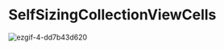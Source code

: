 # SelfSizingCollectionViewCells

![ezgif-4-dd7b43d620](https://user-images.githubusercontent.com/8204242/38065278-5cec4782-32d0-11e8-889c-02f255e47a6f.gif)

